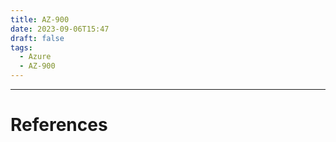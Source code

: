 ```yaml
---
title: AZ-900
date: 2023-09-06T15:47
draft: false
tags:
  - Azure
  - AZ-900
---
```

---
# References
